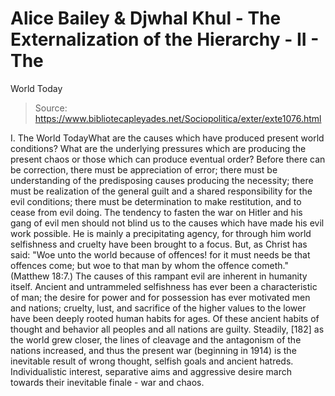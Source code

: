 # Alice Bailey & Djwhal Khul - The Externalization of the Hierarchy - II - The
World Today

> Source: https://www.bibliotecapleyades.net/Sociopolitica/exter/exte1076.html

I. The World TodayWhat are the causes
which have produced present world conditions? What are the underlying pressures which are
producing the present chaos or those which can produce eventual order? Before there can be
correction, there must be appreciation of error; there must be understanding of the
predisposing causes producing the necessity; there must be realization of the general
guilt and a shared responsibility for the evil conditions; there must be determination to
make restitution, and to cease from evil doing.
The tendency to fasten the war on Hitler and his gang of evil men should not blind us
to the causes which have made his evil work possible. He is mainly a precipitating agency,
for through him world selfishness and cruelty have been brought to a focus. But, as Christ
has said: "Woe unto the world because of offences! for it must needs be that offences
come; but woe to that man by whom the offence cometh." (Matthew 18:7.) The causes of
this rampant evil are inherent in humanity itself.
Ancient and untrammeled selfishness has ever been a characteristic of man; the desire
for power and for possession has ever motivated men and nations; cruelty, lust, and
sacrifice of the higher values to the lower have been deeply rooted human habits for ages.
Of these ancient habits of thought and behavior all peoples and all nations are guilty.
Steadily, [182] as the world grew closer, the lines of cleavage and the antagonism of the
nations increased, and thus the present war (beginning in 1914) is the inevitable result
of wrong thought, selfish goals and ancient hatreds. Individualistic interest, separative
aims and aggressive desire march towards their inevitable finale - war and chaos.
